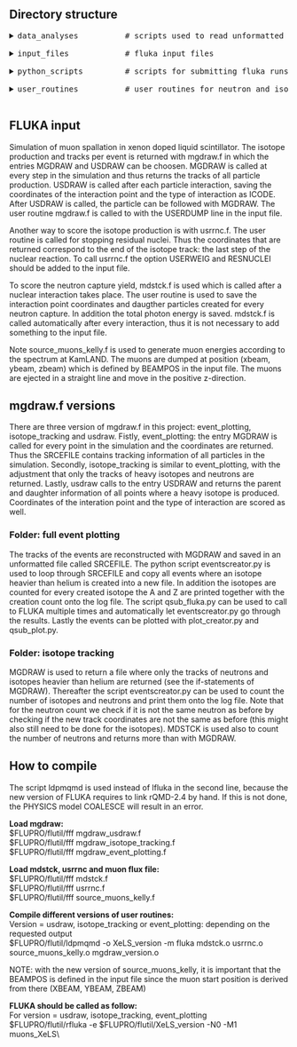 ## Directory structure
<pre>
<details><summary>data_analyses          # scripts used to read unformatted isotope and neutron files </summary>
<ul>- mdstck_reader.py: reads the unformatted file created with mdstck.f
- residnuc_reader.py: reads the unformatted file created with usrrnc.f
- usdrawisotopes_reader.py: reads and sums all unformatted isotope files created with eventscreator_usdraw.py
- createhistograms.ipynb: input txt files with isotope counts
- kamlandcompare.ipynb: compare isotope counts with KamLAND FLUKA data
- neutroncompare.ipynb: read formatted neutron count file (txt)
- watercompareisotopes_beacom.ipynb: read formatted neutron count and compare to Beacom article
- isotope_count_txt.ipynb: read formatted isotope count file (txt)
- usdraw_createdaughterfile.ipynb: read unformatted total run file and convert to daughter and parent information txt file</ul></details>
<details><summary>input_files            # fluka input files </summary>
<ul>- muons_XeLS.inp: cylinder of 40m height filled with KamLAND-XeLS
- muons_rock.inp: block of rock, 20 by 20 by 30 cm</ul></details>
<details><summary>python_scripts         # scripts for submitting fluka runs and creating mgdraw output </summary>
<ul>- eventscreator_usdraw.py: loops through mgdraw file and returns isotope spallation products: parents and daughters
- qsub_fluka_usdraw.py: submitting fluka run and creating spallation isotope info with eventscreator</ul><ol><details><summary>full_event_plotting    # tracks of all particle creation captured and plotted </summary>
<ul>- eventscreator_event_plotting.py: loops through mgdraw file and returns all particle tracks of events with spallation isotope production
- qsub_fluka_event_plotting.py: submitting fluka run and creating coordinate lists of events with spallation isotope production
- plot_creator_event_plotting.py: creates plots of all events with heavy isotopes</ul></details>
<details><summary>isotope_tracking       # tracks of all spallation isotopes are captured </summary>
<ul>- eventscreator_isotope_tracking.py: loops through mgdraw file and returns all isotope tracks
- qsub_fluka_isotope_tracking.py: submitting fluka run and creating spallation isotope track lists</ul></details></ol></details>
<details><summary>user_routines          # user routines for neutron and isotope count in fluka </summary>
<ul>- mdstck.f: neutron capture count and energies
- mgdraw_usdraw.f: entry usdraw called everytime an interaction takes place: events with isotope production returned
- source_muons_kelly.f: $10^5$ muon energies distributed according to muon flux at KamLAND
- usrrnc.f: istope production scored at the end of their paths</ul><ol><details><summary>full_event_plotting      # tracks of all particles followed </summary>
<ul>- mgdraw_event_plotting.f: mgdraw called at every step in the simulation and coordinates returned </ul></details>
<details><summary>isotope_tracking         # tracks of all isotopes followed </summary>
<ul>- mgdraw_isotope_tracking.f: mgdraw entry returns all track coordinates of heavy isotopes and neutrons </ul></details></ol></details>
</pre>

## FLUKA input

Simulation of muon spallation in xenon doped liquid scintillator. The isotope production and tracks per event is returned with mgdraw.f in which the entries MGDRAW and USDRAW can be choosen. MGDRAW is called at every step in the simulation and thus returns the tracks of all particle production. USDRAW is called after each particle interaction, saving the coordinates of the interaction point and the type of interaction as ICODE. After USDRAW is called, the particle can be followed with MGDRAW. The user routine mgdraw.f is called to with the USERDUMP line in the input file. 

Another way to score the isotope production is with usrrnc.f. The user routine is called for stopping residual nuclei. Thus the coordinates that are returned correspond to the end of the isotope track: the last step of the nuclear reaction. To call usrrnc.f the option USERWEIG and RESNUCLEI should be added to the input file.

To score the neutron capture yield, mdstck.f is used which is called after a nuclear interaction takes place. The user routine is used to save the interaction point coordinates and daugther particles created for every neutron capture. In addition the total photon energy is saved. mdstck.f is called automatically after every interaction, thus it is not necessary to add something to the input file.

Note source_muons_kelly.f is used to generate muon energies according to the spectrum at KamLAND. The muons are dumped at position (xbeam, ybeam, zbeam) which is defined by BEAMPOS in the input file. The muons are ejected in a straight line and move in the positive z-direction.

## mgdraw.f versions

There are three version of mgdraw.f in this project: event_plotting, isotope_tracking and usdraw. Fistly, event_plotting: the entry MGDRAW is called for every point in the simulation and the coordinates are returned. Thus the SRCEFILE contains tracking information of all particles in the simulation. Secondly, isotope_tracking is similar to event_plotting, with the adjustment that only the tracks of heavy isotopes and neutrons are returned. Lastly, usdraw calls to the entry USDRAW and returns the parent and daughter information of all points where a heavy isotope is produced. Coordinates of the interation point and the type of interaction are scored as well.

### Folder: full event plotting

The tracks of the events are reconstructed with MGDRAW and saved in an unformatted file called SRCEFILE. The python script eventscreator.py is used to loop through SRCEFILE and copy all events where an isotope heavier than helium is created into a new file. In addition the isotopes are counted for every created isotope the A and Z are printed together with the creation count onto the log file. The script qsub_fluka.py can be used to call to FLUKA multiple times and automatically let eventscreator.py go through the results. Lastly the events can be plotted with plot_creator.py and qsub_plot.py.

### Folder: isotope tracking

MGDRAW is used to return a file where only the tracks of neutrons and isotopes heavier than helium are returned (see the if-statements of MGDRAW). Thereafter the script eventscreator.py can be used to count the number of isotopes and neutrons and print them onto the log file. Note that for the neutron count we check if it is not the same neutron as before by checking if the new track coordinates are not the same as before (this might also still need to be done for the isotopes). MDSTCK is used also to count the number of neutrons and returns more than with MGDRAW.

## How to compile

The script ldpmqmd is used instead of lfluka in the second line, because the new version of FLUKA requires to link rQMD-2.4 by hand. If this is not done, the PHYSICS model COALESCE will result in an error. 

**Load mgdraw:**\
$FLUPRO/flutil/fff mgdraw_usdraw.f\
$FLUPRO/flutil/fff mgdraw_isotope_tracking.f\
$FLUPRO/flutil/fff mgdraw_event_plotting.f

**Load mdstck, usrrnc and muon flux file:**\
$FLUPRO/flutil/fff mdstck.f\
$FLUPRO/flutil/fff usrrnc.f\
$FLUPRO/flutil/fff source_muons_kelly.f

**Compile different versions of user routines:**\
Version = usdraw, isotope_tracking or event_plotting: depending on the requested output\
$FLUPRO/flutil/ldpmqmd -o XeLS_version -m fluka mdstck.o usrrnc.o source_muons_kelly.o mgdraw_version.o

NOTE: with the new version of source_muons_kelly, it is important that the BEAMPOS is defined in the input file since the muon start position is derived from there (XBEAM, YBEAM, ZBEAM)

**FLUKA should be called as follow:**\
For version = usdraw, isotope_tracking, event_plotting\
$FLUPRO/flutil/rfluka -e $FLUPRO/flutil/XeLS_version -N0 -M1 muons_XeLS\
